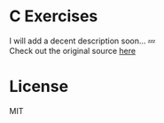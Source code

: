 # C Exercises

I will add a decent description soon... :zzz:
<br />
Check out the original source [here](https://replit.com/@wesleyjrz?path=folder%2FC+Exercises)

# License

MIT
